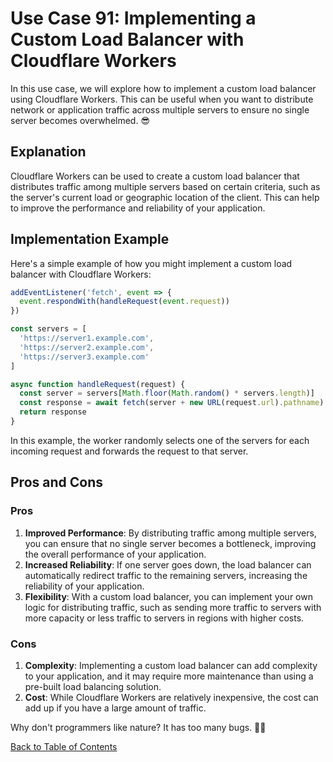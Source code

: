 # Use Case 91: Implementing a Custom Load Balancer with Cloudflare Workers

In this use case, we will explore how to implement a custom load balancer using Cloudflare Workers. This can be useful when you want to distribute network or application traffic across multiple servers to ensure no single server becomes overwhelmed. 😎

## Explanation

Cloudflare Workers can be used to create a custom load balancer that distributes traffic among multiple servers based on certain criteria, such as the server's current load or geographic location of the client. This can help to improve the performance and reliability of your application. 

## Implementation Example

Here's a simple example of how you might implement a custom load balancer with Cloudflare Workers:

```javascript
addEventListener('fetch', event => {
  event.respondWith(handleRequest(event.request))
})

const servers = [
  'https://server1.example.com',
  'https://server2.example.com',
  'https://server3.example.com'
]

async function handleRequest(request) {
  const server = servers[Math.floor(Math.random() * servers.length)]
  const response = await fetch(server + new URL(request.url).pathname)
  return response
}
```

In this example, the worker randomly selects one of the servers for each incoming request and forwards the request to that server. 

## Pros and Cons

### Pros

1. **Improved Performance**: By distributing traffic among multiple servers, you can ensure that no single server becomes a bottleneck, improving the overall performance of your application.
2. **Increased Reliability**: If one server goes down, the load balancer can automatically redirect traffic to the remaining servers, increasing the reliability of your application.
3. **Flexibility**: With a custom load balancer, you can implement your own logic for distributing traffic, such as sending more traffic to servers with more capacity or less traffic to servers in regions with higher costs.

### Cons

1. **Complexity**: Implementing a custom load balancer can add complexity to your application, and it may require more maintenance than using a pre-built load balancing solution.
2. **Cost**: While Cloudflare Workers are relatively inexpensive, the cost can add up if you have a large amount of traffic.

Why don't programmers like nature? It has too many bugs. 🐛😂

[Back to Table of Contents](../table_of_contents.md)